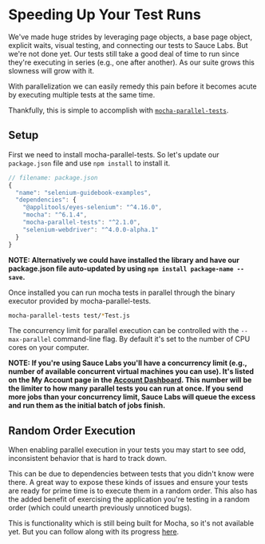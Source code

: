 # Speeding Up Your Test Runs

We've made huge strides by leveraging page objects, a base page object, explicit waits, visual testing, and connecting our tests to Sauce Labs. But we're not done yet. Our tests still take a good deal of time to run since they're executing in series (e.g., one after another). As our suite grows this slowness will grow with it.

With parallelization we can easily remedy this pain before it becomes acute by executing multiple tests at the same time.

Thankfully, this is simple to accomplish with [`mocha-parallel-tests`](https://www.npmjs.com/package/mocha-parallel-tests).

## Setup

First we need to install mocha-parallel-tests. So let's update our `package.json` file and use `npm install` to install it.

```javascript
// filename: package.json
{
  "name": "selenium-guidebook-examples",
  "dependencies": {
    "@applitools/eyes-selenium": "^4.16.0",
    "mocha": "^6.1.4",
    "mocha-parallel-tests": "^2.1.0",
    "selenium-webdriver": "^4.0.0-alpha.1"
  }
}
```

__NOTE: Alternatively we could have installed the library and have our package.json file auto-updated by using `npm install package-name --save`.__

Once installed you can run mocha tests in parallel through the binary executor provided by mocha-parallel-tests.

```sh
mocha-parallel-tests test/*Test.js
```

The concurrency limit for parallel execution can be controlled with the `--max-parallel` command-line flag. By default it's set to the number of CPU cores on your computer.

__NOTE: If you're using Sauce Labs you'll have a concurrency limit (e.g., number of available concurrent virtual machines you can use). It's listed on the My Account page in the [Account Dashboard](https://saucelabs.com/account). This number will be the limiter to how many parallel tests you can run at once. If you send more jobs than your concurrency limit, Sauce Labs will queue the excess and run them as the initial batch of jobs finish.__

## Random Order Execution

When enabling parallel execution in your tests you may start to see odd, inconsistent behavior that is hard to track down.

This can be due to dependencies between tests that you didn't know were there. A great way to expose these kinds of issues and ensure your tests are ready for prime time is to execute them in a random order. This also has the added benefit of exercising the application you're testing in a random order (which could unearth previously unnoticed bugs).

This is functionality which is still being built for Mocha, so it's not available yet. But you can follow along with its progress [here](https://github.com/mochajs/mocha/issues/902).



